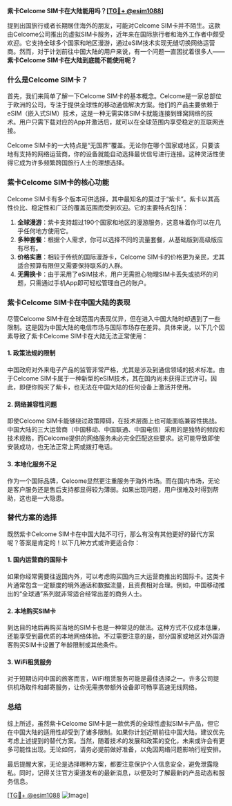 **紫卡Celcome SIM卡在大陆能用吗？[[TG💪+ @esim1088](https://t.me/s/esim1088)]**

提到出国旅行或者长期居住海外的朋友，可能对Celcome SIM卡并不陌生。这款由Celcome公司推出的虚拟SIM卡服务，近年来在国际旅行者和海外工作者中颇受欢迎。它支持全球多个国家和地区漫游，通过eSIM技术实现无缝切换网络运营商。然而，对于计划前往中国大陆的用户来说，有一个问题一直困扰着很多人——**紫卡Celcome SIM卡在大陆到底能不能使用呢？**

### 什么是Celcome SIM卡？

首先，我们来简单了解一下Celcome SIM卡的基本概念。Celcome是一家总部位于欧洲的公司，专注于提供全球性的移动通信解决方案。他们的产品主要依赖于eSIM（嵌入式SIM）技术，这是一种无需实体SIM卡就能连接到蜂窝网络的技术。用户只需下载对应的App并激活后，就可以在全球范围内享受稳定的互联网连接。

Celcome SIM卡的一大特点是“无国界”覆盖。无论你在哪个国家或地区，只要该地有支持的网络运营商，你的设备就能自动选择最优信号进行连接。这种灵活性使得它成为许多频繁跨国旅行人士的理想选择。

### 紫卡Celcome SIM卡的核心功能

Celcome SIM卡有多个版本可供选择，其中最知名的莫过于“紫卡”。紫卡以其高性价比、稳定性和广泛的覆盖范围而受到欢迎。它的主要特点包括：

1. **全球漫游**：紫卡支持超过190个国家和地区的漫游服务，这意味着你可以在几乎任何地方使用它。
2. **多种套餐**：根据个人需求，你可以选择不同的流量套餐，从基础版到高级版应有尽有。
3. **价格实惠**：相较于传统的国际漫游卡，Celcome SIM卡的价格更为亲民，尤其适合预算有限但又需要保持联系的人群。
4. **无需换卡**：由于采用了eSIM技术，用户无需担心物理SIM卡丢失或损坏的问题，只需通过手机App即可轻松管理自己的账户。

### 紫卡Celcome SIM卡在中国大陆的表现

尽管Celcome SIM卡在全球范围内表现优异，但在进入中国大陆时却遇到了一些限制。这是因为中国大陆的电信市场与国际市场存在差异。具体来说，以下几个因素导致了紫卡Celcome SIM卡在大陆无法正常使用：

#### 1. **政策法规的限制**
中国政府对外来电子产品的监管非常严格，尤其是涉及到通信领域的技术标准。由于Celcome SIM卡属于一种新型的eSIM技术，其在国内尚未获得正式许可。因此，即便你购买了紫卡，也无法在中国大陆的任何设备上激活并使用。

#### 2. **网络兼容性问题**
即使Celcome SIM卡能够绕过政策障碍，在技术层面上也可能面临兼容性挑战。中国大陆的三大运营商（中国移动、中国联通、中国电信）采用的是独特的频段和技术规格，而Celcome提供的网络服务未必完全匹配这些要求。这可能导致即使安装成功，也无法正常上网或拨打电话。

#### 3. **本地化服务不足**
作为一个国际品牌，Celcome显然更注重服务于海外市场。而在国内市场，无论是客户服务还是售后支持都显得较为薄弱。如果出现问题，用户很难及时得到帮助，这也是一大隐患。

### 替代方案的选择

既然紫卡Celcome SIM卡在中国大陆不可行，那么有没有其他更好的替代方案呢？答案是肯定的！以下几种方式或许更适合你：

#### 1. **国内运营商的国际卡**
如果你经常需要往返国内外，可以考虑购买国内三大运营商推出的国际卡。这类卡片通常包含一定额度的境外通话和数据流量，且资费相对合理。例如，中国移动推出的“全球通”系列就非常适合经常出差的商务人士。

#### 2. **本地购买SIM卡**
到达目的地后再购买当地的SIM卡也是一种常见的做法。这种方式不仅成本低廉，还能享受到最优质的本地网络体验。不过需要注意的是，部分国家或地区对外国游客购买SIM卡设置了年龄限制或其他条件。

#### 3. **WiFi租赁服务**
对于短期访问中国的旅客而言，WiFi租赁服务可能是最佳选择之一。许多公司提供机场取件和邮寄服务，让你无需携带额外设备即可畅享高速无线网络。

### 总结

综上所述，虽然紫卡Celcome SIM卡是一款优秀的全球性虚拟SIM卡产品，但它在中国大陆的适用性却受到了诸多限制。如果你计划近期前往中国大陆，建议优先考虑上述提到的替代方案。当然，随着技术的发展和政策的变化，未来或许会有更多可能性出现。无论如何，请务必提前做好准备，以免因网络问题影响行程安排。

最后提醒大家，无论是选择哪种方案，都要注意保护个人信息安全，避免泄露隐私。同时，记得关注官方渠道发布的最新消息，以便及时了解最新的产品动态和服务信息。

[[TG💪+ @esim1088](https://t.me/s/esim1088) ![Image](https://i.postimg.cc/4NQfJmqS/Snipaste-2025-05-13-00-14-12.png)]